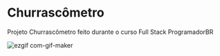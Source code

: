 # Churrascômetro
Projeto Churrascômetro feito durante o curso Full Stack ProgramadorBR

![ezgif com-gif-maker](https://user-images.githubusercontent.com/96451066/153710443-ce6e03b9-2bf2-4463-90fd-3e54c23f0e16.gif)
